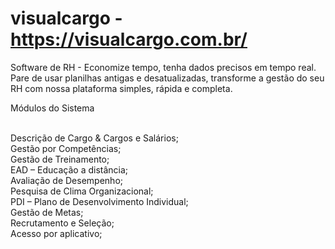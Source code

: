 # visualcargo - https://visualcargo.com.br/
Software de RH - Economize tempo, tenha dados precisos em tempo real. Pare de usar planilhas antigas e desatualizadas, transforme a gestão do seu RH com nossa plataforma simples, rápida e completa.

Módulos do Sistema <br /><br />

Descrição de Cargo & Cargos e Salários;<br />
Gestão por Competências;<br />
Gestão de Treinamento;<br />
EAD – Educação a distância;<br />
Avaliação de Desempenho;<br />
Pesquisa de Clima Organizacional;<br />
PDI – Plano de Desenvolvimento Individual;<br />
Gestão de Metas;<br />
Recrutamento e Seleção;<br />
Acesso por aplicativo;<br />
